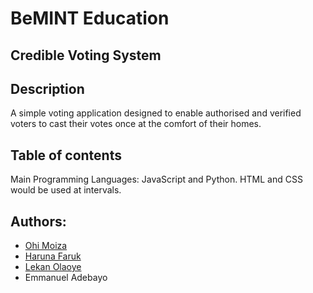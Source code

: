# BeMINT Education
## Credible Voting System

## Description
A simple voting application designed to enable authorised and verified voters to cast their votes once at the comfort of their homes.

## Table of contents
Main Programming Languages: JavaScript and Python. HTML and CSS would be used at intervals.

## Authors:
* [Ohi Moiza](https://github.com/Ohimoiza)
* [Haruna Faruk](https://github.com/Haruna2004)
* [Lekan Olaoye](https://github.com/devv-leo)
* Emmanuel Adebayo
